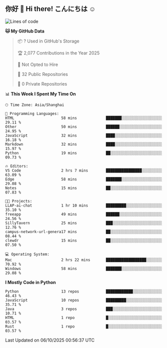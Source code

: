 ## 你好 👋 Hi there! こんにちは ☺️

<!--START_SECTION:waka-->
![Lines of code](https://img.shields.io/badge/From%20Hello%20World%20I%27ve%20Written-52.2%20thousand%20lines%20of%20code-blue)

**🐱 My GitHub Data** 

> 📦 ? Used in GitHub's Storage 
 > 
> 🏆 2,077 Contributions in the Year 2025
 > 
> 🚫 Not Opted to Hire
 > 
> 📜 32 Public Repositories 
 > 
> 🔑 0 Private Repositories 
 > 
📊 **This Week I Spent My Time On** 

```text
🕑︎ Time Zone: Asia/Shanghai

💬 Programming Languages: 
HTML                     58 mins             ███████░░░░░░░░░░░░░░░░░░   29.11 % 
Other                    50 mins             ██████░░░░░░░░░░░░░░░░░░░   24.95 % 
JavaScript               32 mins             ████░░░░░░░░░░░░░░░░░░░░░   16.18 % 
Markdown                 32 mins             ████░░░░░░░░░░░░░░░░░░░░░   15.97 % 
Python                   19 mins             ██░░░░░░░░░░░░░░░░░░░░░░░   09.73 % 

🔥 Editors: 
VS Code                  2 hrs 7 mins        ████████████████░░░░░░░░░   63.09 % 
Edge                     58 mins             ███████░░░░░░░░░░░░░░░░░░   29.08 % 
Notes                    15 mins             ██░░░░░░░░░░░░░░░░░░░░░░░   07.83 % 

🐱‍💻 Projects: 
LLAP-ai-chat             1 hr 10 mins        █████████░░░░░░░░░░░░░░░░   35.10 % 
freeapp                  49 mins             ██████░░░░░░░░░░░░░░░░░░░   24.56 % 
SillyTavern              25 mins             ███░░░░░░░░░░░░░░░░░░░░░░   12.76 % 
campus-network-url-genera17 mins             ██░░░░░░░░░░░░░░░░░░░░░░░   08.44 % 
clewdr                   15 mins             ██░░░░░░░░░░░░░░░░░░░░░░░   07.50 % 

💻 Operating System: 
Mac                      2 hrs 22 mins       ██████████████████░░░░░░░   70.92 % 
Windows                  58 mins             ███████░░░░░░░░░░░░░░░░░░   29.08 % 
```

**I Mostly Code in Python** 

```text
Python                   13 repos            ████████████░░░░░░░░░░░░░   46.43 % 
JavaScript               10 repos            █████████░░░░░░░░░░░░░░░░   35.71 % 
Java                     3 repos             ███░░░░░░░░░░░░░░░░░░░░░░   10.71 % 
HTML                     1 repo              █░░░░░░░░░░░░░░░░░░░░░░░░   03.57 % 
Rust                     1 repo              █░░░░░░░░░░░░░░░░░░░░░░░░   03.57 % 
```




 Last Updated on 06/10/2025 00:56:37 UTC
<!--END_SECTION:waka-->